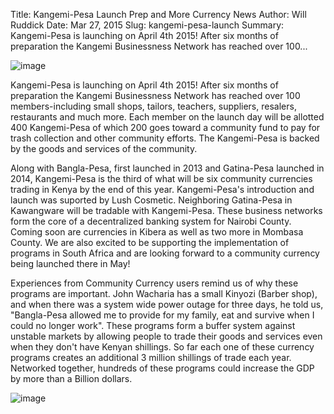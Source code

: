 Title: Kangemi-Pesa Launch Prep and More Currency News
Author: Will Ruddick
Date: Mar 27, 2015
Slug: kangemi-pesa-launch
Summary: Kangemi-Pesa is launching on April 4th 2015! After six months of preparation the Kangemi Businessness Network has reached over 100...

![image](/images/blog/kangemi-pesa-launch1.webp)

Kangemi-Pesa is launching on April 4th 2015! After six months of
preparation the Kangemi Businessness Network has reached over 100
members-including small shops, tailors, teachers, suppliers, resalers,
restaurants and much more. Each member on the launch day will be
allotted 400 Kangemi-Pesa of which 200 goes toward a community fund to
pay for trash collection and other community efforts. The Kangemi-Pesa
is backed by the goods and services of the community.

Along with Bangla-Pesa, first launched in 2013 and Gatina-Pesa launched
in 2014, Kangemi-Pesa is the third of what will be six community
currencies trading in Kenya by the end of this year. Kangemi-Pesa's
introduction and launch was suported by Lush Cosmetic. Neighboring
Gatina-Pesa in Kawangware will be tradable with Kangemi-Pesa. These
business networks form the core of a decentralized banking system for
Nairobi County. Coming soon are currencies in Kibera as well as two more
in Mombasa County. We are also excited to be supporting the
implementation of programs in South Africa and are looking forward to a
community currency being launched there in May!

Experiences from Community Currency users remind us of why these
programs are important. John Wacharia has a small Kinyozi (Barber shop),
and when there was a system wide power outage for three days, he told
us, "Bangla-Pesa allowed me to provide for my family, eat and survive
when I could no longer work". These programs form a buffer system
against unstable markets by allowing people to trade their goods and
services even when they don't have Kenyan shillings. So far each one of
these currency programs creates an additional 3 million shillings of
trade each year. Networked together, hundreds of these programs could
increase the GDP by more than a Billion dollars.

![image](/images/blog/kangemi-pesa-launch53.webp)
